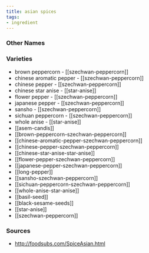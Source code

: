 ```yaml
---
title: asian spices
tags:
- ingredient
---
```



### Other Names


### Varieties

* brown peppercorn - [[szechwan-peppercorn]]
* chinese aromatic pepper - [[szechwan-peppercorn]]
* chinese pepper - [[szechwan-peppercorn]]
* chinese star anise - [[star-anise]]
* flower pepper - [[szechwan-peppercorn]]
* japanese pepper - [[szechwan-peppercorn]]
* sansho - [[szechwan-peppercorn]]
* sichuan peppercorn - [[szechwan-peppercorn]]
* whole anise - [[star-anise]]
* [[asem-candis]]
* [[brown-peppercorn-szechwan-peppercorn]]
* [[chinese-aromatic-pepper-szechwan-peppercorn]]
* [[chinese-pepper-szechwan-peppercorn]]
* [[chinese-star-anise-star-anise]]
* [[flower-pepper-szechwan-peppercorn]]
* [[japanese-pepper-szechwan-peppercorn]]
* [[long-pepper]]
* [[sansho-szechwan-peppercorn]]
* [[sichuan-peppercorn-szechwan-peppercorn]]
* [[whole-anise-star-anise]]
* [[basil-seed]]
* [[black-sesame-seeds]]
* [[star-anise]]
* [[szechwan-peppercorn]]

### Sources
* http://foodsubs.com/SpiceAsian.html
